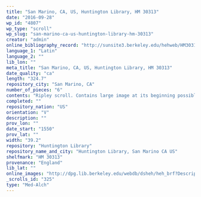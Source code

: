 ```yaml
---
title: "San Marino, CA, US, Huntington Library, HM 30313"
date: "2016-09-28"
wp_id: "4807"
wp_type: "scroll"
wp_slug: "san-marino-ca-us-huntington-library-hm-30313"
creator: "admin"
online_bibliography_record: "http://sunsite3.berkeley.edu/hehweb/HM30313.html"
language_1: "Latin"
language_2: ""
lib_lon: ""
meta_title: "San Marino, CA, US, Huntington Library, HM 30313"
date_quality: "ca"
length: "324.7"
repository_city: "San Marino, CA"
number_of_pieces: "6"
contents: "Ripley scroll. Contains large image at its beginning possibly of Aristotle. Constructed of 6 sections pasted together. Belonged to C. W. Dyson Perrins (1864-1958)."
completed: ""
repository_nation: "US"
orientation: "V"
description: ""
prov_lon: ""
date_start: "1550"
prov_lat: ""
width: "39.2"
repository: "Huntington Library"
repository_name_and_city: "Huntington Library, San Marino CA US"
shelfmark: "HM 30313"
provenance: "England"
lib_lat: ""
online_images: "http://dpg.lib.berkeley.edu/webdb/dsheh/heh_brf?Description=&CallNumber=HM+30313"
_scrolls_id: "325"
type: "Med-Alch"
---
```



